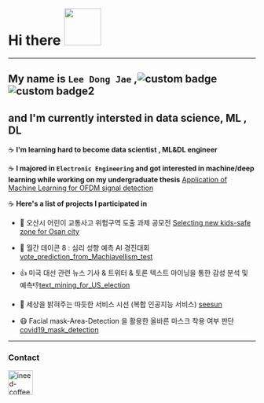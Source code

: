<h1 align="left">Hi there <img src="https://media.giphy.com/media/iDOOSqoC0k3VeT9rd5/giphy.gif" width="75px"></a></h1>

---

## My name is __`Lee Dong Jae`__ ,![custom badge](https://img.shields.io/badge/status-FOCUSED-blueviolet)![custom badge2](https://img.shields.io/badge/version-0.1.%3F%3F%3F-orange)
  
## and I'm currently intersted in data science, ML , DL 


  
:coffee: __I'm learning hard to become data scientist , ML&DL engineer__
  
:coffee: __I majored in `Electronic Engineering` and got interested in machine/deep learning while working on my undergraduate thesis__ [Application of Machine Learning for OFDM signal detection](https://github.com/ineed-coffee/Application-of-Machine-Learning-for-OFDM-signal-detection) 
  
:coffee: __Here's a list of projects I participated in__ 
  
- :car: 오산시 어린이 교통사고 위험구역 도출 과제 공모전 [Selecting new kids-safe zone for Osan city](https://github.com/ineed-coffee/Osan-Si_-Identify-_TA_DangerZones)
  
- 📝 월간 데이콘 8 : 심리 성향 예측 AI 경진대회 [vote_prediction_from_Machiavellism_test](https://github.com/ineed-coffee/vote_prediction_from_Machiavellism_test)
  
- 👍 미국 대선 관련 뉴스 기사 & 트위터 & 토론 텍스트 마이닝을 통한 감성 분석 및 예측👎[text_mining_for_US_election](https://github.com/ineed-coffee/text_mining_for_US_election)
  
- 🎁 세상을 밝혀주는 따듯한 서비스 시선 (복합 인공지능 서비스) [seesun](https://github.com/ineed-coffee/seesun) 
  
- 😷 Facial mask-Area-Detection 을 활용한 올바른 마스크 착용 여부 판단 [covid19_mask_detection](https://github.com/ineed-coffee/covid19_mask_detection) 

---
  
### Contact
<p align="left">
<a href=mailto:leey93ssu@gmail.com target="blank"><img align="center" src=https://www.flaticon.com/svg/static/icons/svg/561/561188.svg alt="ineed-coffee" height="50" width="50" /></a>
</p>
<!--
**ineed-coffee/ineed-coffee** is a ✨ _special_ ✨ repository because its `README.md` (this file) appears on your GitHub profile.

Here are some ideas to get you started:

- 🔭 I’m currently working on ...
- 🌱 I’m currently learning ...
- 👯 I’m looking to collaborate on ...
- 🤔 I’m looking for help with ...
- 💬 Ask me about ...
- 📫 How to reach me: ...
- 😄 Pronouns: ...
- ⚡ Fun fact: ...
## Languages and Tools

<p align="left">
<img src="asset/python.svg" alt="python" width="50" height="50"/>

<img src="asset/dotnet.png" alt="dotnet" width="50" height="50"/>
</p>
-->
